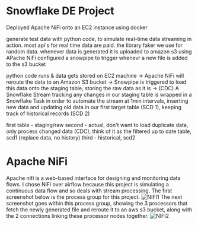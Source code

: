 # Snowflake DE Project
Deployed Apache NiFi onto an EC2 instance using docker

generate test data with python code, to simulate real-time data streaming in action. most api's for real time data are paid. the library faker we use for random data. whenever data is generated it is uploaded to amazon s3 using APache NiFi
configured a snowpipe to trigger whenevr a new file is added to the s3 bucket

python code runs & data gets stored on EC2 machine -> Apache NiFi will reroute the data to an Amazon S3 bucket -> Snowpipe is triggered to load this data onto the staging table, storing the raw data as it is -> (CDC) A Snowflake Stream tracking any changes in our staging table is wrapped in a Snowflake Task in order to automate the stream at 1min intervals, inserting new data and updating old data in our first target table (SCD 1), keeping track of historical records (SCD 2)

first table - staging/raw
second - actual, don't want to load duplicate data, only process changed data (CDC), think of it as the filtered up to date table, scd1 (replace data, no history)
third - historical, scd2

# Apache NiFi
Apache nifi is a web-based interface for designing and monitoring data flows. I chose NiFi over airflow because this project is simulating a continuous data flow and so deals with stream processing. The first screenshot below is the process group for this project.
![NIFI1](https://github.com/walker-at/Snowflake-DE-Project/assets/161479815/3ffc4314-c01e-4132-b798-a68f68133248)
The next screenshot goes within this process group, showing the 3 processors that fetch the newly generated file and reroute it to an aws s3 bucket, along with the 2 connections linking these processor nodes together.
![NIFI2](https://github.com/walker-at/Snowflake-DE-Project/assets/161479815/ff6e4102-4ad6-4aca-800e-2aad6dc900bf)

